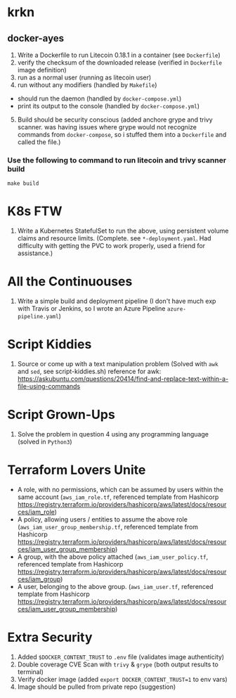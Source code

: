 # krkn

## docker-ayes
1. Write a Dockerfile to run Litecoin 0.18.1 in a container (see `Dockerfile`)
2. verify the checksum of the downloaded release (verified in `Dockerfile` image definition)
3. run as a normal user (running as litecoin user)
4. run without any modifiers (handled by `Makefile`)
 - should run the daemon (handled by `docker-compose.yml`)
 - print its output to the console (handled by `docker-compose.yml`)
5. Build should be security conscious (added anchore grype and trivy scanner. was having issues where grype would not recognize commands from `docker-compose`, so i stuffed them into a `Dockerfile` and called the file.)

### Use the following to command to run litecoin and trivy scanner build
`make build`

# K8s FTW
1. Write a Kubernetes StatefulSet to run the above, using persistent volume claims and resource limits. (Complete. see `*-deployment.yaml`. Had difficulty with getting the PVC to work properly, used a friend for assistance.)

# All the Continuouses
1. Write a simple build and deployment pipeline (I don't have much exp with Travis or Jenkins, so I wrote an Azure Pipeline `azure-pipeline.yaml`)

# Script Kiddies
1. Source or come up with a text manipulation problem (Solved with `awk` and `sed`, see script-kiddies.sh)
    reference for awk: https://askubuntu.com/questions/20414/find-and-replace-text-within-a-file-using-commands

# Script Grown-Ups
1. Solve the problem in question 4 using any programming language (solved in `Python3`)

# Terraform Lovers Unite
- A role, with no permissions, which can be assumed by users within the same account (`aws_iam_role.tf`, referenced template from Hashicorp https://registry.terraform.io/providers/hashicorp/aws/latest/docs/resources/iam_role)
- A policy, allowing users / entities to assume the above role (`aws_iam_user_group_membership.tf`, referenced template from Hashicorp https://registry.terraform.io/providers/hashicorp/aws/latest/docs/resources/iam_user_group_membership)
- A group, with the above policy attached (`aws_iam_user_policy.tf`, referenced template from Hashicorp https://registry.terraform.io/providers/hashicorp/aws/latest/docs/resources/iam_group)
- A user, belonging to the above group. (`aws_iam_user.tf`, referenced template from Hashicorp https://registry.terraform.io/providers/hashicorp/aws/latest/docs/resources/iam_user_group_membership)

# Extra Security
1. Added `$DOCKER_CONTENT_TRUST` to `.env` file (validates image authenticity)
2. Double coverage CVE Scan with `trivy` & `grype` (both output results to terminal)
3. Verify docker image (added `export DOCKER_CONTENT_TRUST=1` to env vars)
4. Image should be pulled from private repo (suggestion)
